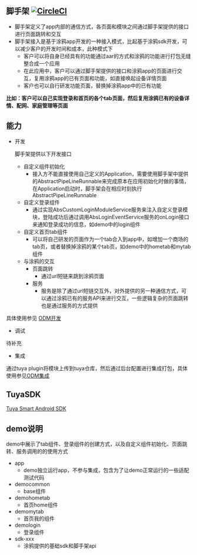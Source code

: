 ## 脚手架 [![CircleCI](https://circleci.com/gh/TuyaInc/TY_Module_Android_Example/tree/master.svg?style=svg)](https://circleci.com/gh/TuyaInc/TY_Module_Android_Example/tree/master)
+ 脚手架定义了app内部的通信方式，各页面和模块之间通过脚手架提供的接口进行页面跳转和交互
+ 脚手架接入是基于涂鸦app开发的一种接入模式，比起基于涂鸦sdk开发，可以减少客户的开发时间和成本，此种模式下
	+ 客户可以将自身已经具有的功能通过aar的方式和涂鸦的功能进行打包无缝整合成一个应用
	+ 在此应用中，客户可以通过脚手架提供的接口和涂鸦app的页面进行交互，复用涂鸦app的已有页面和功能，如直接唤起设备详情页面
	+ 客户也可以自行研发功能页面，替换掉涂鸦app中的已有功能

**比如：客户可以自己实现登录和首页的各个tab页面，然后复用涂鸦已有的设备详情、配网、家庭管理等页面**

## 能力
+ 开发

	脚手架提供以下开发接口
	
	+ 自定义组件初始化
		+ 接入方不能直接使用自己定义的Application，需要使用脚手架中提供的AbstractPipeLineRunnable来完成原本在应用初始化时做的事情，在Application启动时，脚手架会在相应时刻执行AbstractPipeLineRunnable
	+ 自定义登录组件
		+ 通过实现AbsCustomLoginModuleService服务来注入自定义登录模块，登陆成功后通过调用AbsLoginEventService服务的onLogin接口来通知登录成功的信息，如demo中的login组件
	+ 自定义首页tab组件
		+ 可以将自己研发的页面作为一个tab合入到app中，如增加一个商场的tab页，或者替换掉涂鸦的某个tab页，如demo中的hometab和mytab组件
	+  与涂鸦的交互
		+ 页面跳转
			+ 通过url短链来跳到涂鸦页面
		+ 服务
			+ 服务是除了通过url短链交互外，对外提供的另一种通信方式，可以通过涂鸦已有的服务API来进行交互，一些逻辑复杂的页面跳转也是通过服务的方式提供

具体使用参见 [ODM开发](./doc/odm_develop_detail.md)

+ 调试

待补充

+ 集成

通过tuya plugin将模块上传到tuya仓库，然后通过后台配置进行集成打包，具体使用参见[ODM集成](./doc/odm_upload.md)

## TuyaSDK
[Tuya Smart Android SDK](https://github.com/TuyaInc/tuyasmart_home_android_sdk)

## demo说明
demo中展示了tab组件、登录组件的创建方式，以及自定义组件初始化、页面跳转、服务调用的的使用方式

+ app
	+ demo独立运行app，不参与集成，包含为了让demo正常运行的一些适配测试代码
+ democommon
	+ base组件
+ demohometab
	+ 首页home组件
+ demomytab
	+ 首页我的组件
+ demologin
	+ 登录组件
+ sdk-xxx
	+ 涂鸦提供的基础sdk和脚手架api  
